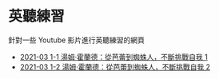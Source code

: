 # 英聽練習

針對一些 Youtube 影片進行英聽練習的網頁

- [2021-03 1-1 湯姆‧霍蘭德：從芭蕾到蜘蛛人，不斷挑戰自我 1](https://http://example.oxxostudio.tw/listen/youtube.html#09uod5z_xiM)
- [2021-03 1-2 湯姆‧霍蘭德：從芭蕾到蜘蛛人，不斷挑戰自我 2](https://http://example.oxxostudio.tw/listen/youtube.html#EXBzjEZovAs)